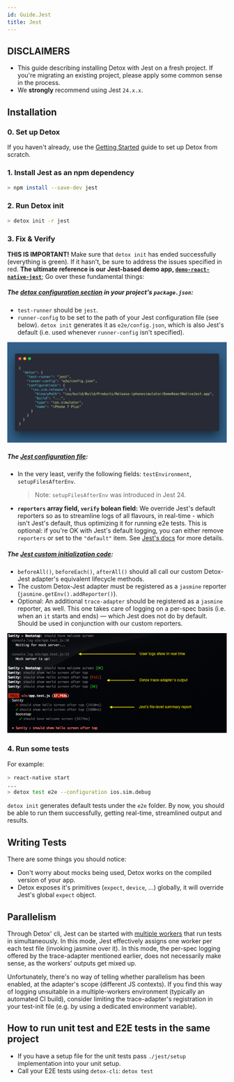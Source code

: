 ```yaml
---
id: Guide.Jest
title: Jest
---
```


## DISCLAIMERS

- This guide describing installing Detox with Jest on a fresh project. If you're migrating an existing project, please apply some common sense in the process.
- We **strongly** recommend using Jest `24.x.x`.

## Installation

### 0. Set up Detox

If you haven't already, use the [Getting Started](Introduction.GettingStarted.md) guide to set up Detox from scratch.

### 1. Install Jest as an npm dependency

```sh
> npm install --save-dev jest
```

### 2. Run Detox init

```sh
> detox init -r jest
```

### 3. Fix & Verify

**THIS IS IMPORTANT!** Make sure that `detox init` has ended successfully (everything is green). If it hasn't, be sure to address the issues specified in red. **The ultimate reference is our Jest-based demo app, [`demo-react-native-jest`](https://github.com/wix/Detox/tree/master/examples/demo-react-native-jest)**; Go over these fundamental things:

##### The [*detox* configuration section](https://github.com/wix/Detox/blob/master/examples/demo-react-native-jest/package.json#L25) in your project's `package.json`:

- `test-runner` should be `jest`.
- `runner-config` to be set to the path of your Jest configuration file (see below). `detox init` generates it as `e2e/config.json`, which is also Jest's default (i.e. used whenever `runner-config` isn't  specified).

![package.json](img/jest-guide/package_json.png)

##### The [Jest configuration file](https://github.com/wix/Detox/blob/master/examples/demo-react-native-jest/e2e/config.json):

- In the very least, verify the following fields: `testEnvironment`, `setupFilesAfterEnv`.

  > Note: `setupFilesAfterEnv` was introduced in Jest 24.

- **`reporters` array field, `verify` bolean field:**
  We override Jest's default reporters so as to streamline logs of all flavours, in real-time - which isn't Jest's default, thus optimizing it for running e2e tests. This is optional: if you're OK with Jest's default logging, you can either remove `reporters` or set to the `"default"` item. See [Jest's docs](https://jestjs.io/docs/en/configuration#reporters-array-modulename-modulename-options) for more details.

##### The [Jest custom initialization code](https://github.com/wix/Detox/blob/master/examples/demo-react-native-jest/e2e/init.js):

- `beforeAll()`, `beforeEach()`, `afterAll()` should all call our custom Detox-Jest adapter's equivalent lifecycle methods.
- The custom Detox-Jest adapter must be registered as a `jasmine` reporter (`jasmine.getEnv().addReporter()`).
- Optional: An additional `trace-adapter` should be registered as a `jasmine` reporter, as well. This one takes care of logging on a per-spec basis (i.e. when an `it` starts and ends) — which Jest does not do by default. Should be used in conjunction with our custom reporters.

![Streamlined output](img/jest-guide/streamlined_logging.png)

### 4. Run some tests

For example:

```sh
> react-native start
...
> detox test e2e --configuration ios.sim.debug
```

`detox init` generates default tests under the `e2e` folder. By now, you should be able to run them successfully, getting real-time, streamlined output and results.



## Writing Tests

There are some things you should notice:

- Don't worry about mocks being used, Detox works on the compiled version of your app.
- Detox exposes it's primitives (`expect`, `device`, ...) globally, it will override Jest's global `expect` object.



## Parallelism

Through Detox' cli, Jest can be started with [multiple workers](https://github.com/wix/Detox/blob/jest-boost/docs/APIRef.DetoxCLI.md#test) that run tests in simultaneously. In this mode, Jest effectively assigns one worker per each test file (invoking jasmine over it). In this mode, the per-spec logging offered by the trace-adapter mentioned earlier, does not necessarily make sense, as the workers' outputs get mixed up.

Unfortunately, there's no way of telling whether parallelism has been enabled, at the adapter's scope (different JS contexts). If you find this way of logging unsuitable in a multiple-workers environment (typically an automated CI build), consider limiting the trace-adapter's registration in your test-init file (e.g. by using a dedicated environment variable).



## How to run unit test and E2E tests in the same project

- If you have a setup file for the unit tests pass `./jest/setup` implementation into your unit setup.
- Call your E2E tests using `detox-cli`: `detox test`
